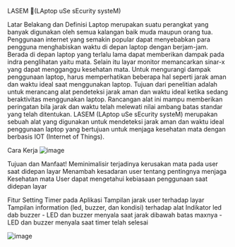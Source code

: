 LASEM (LAptop uSe sEcurity systeM)

Latar Belakang dan Definisi
Laptop merupakan suatu perangkat yang banyak digunakan oleh semua kalangan baik muda maupun orang tua. Penggunaan internet yang semakin popular dapat menyebabkan para pengguna menghabiskan waktu di depan laptop dengan berjam-jam. Berada di depan laptop yang terlalu lama dapat memberikan dampak pada indra penglihatan yaitu mata. Selain itu layar monitor memancarkan sinar-x yang dapat mengganggu kesehatan mata.
Untuk mengurangi dampak penggunaan laptop, harus memperhatikan beberapa hal seperti jarak aman dan waktu ideal saat menggunakan laptop. Tujuan dari penelitian adalah untuk merancang alat pendeteksi jarak aman dan waktu ideal ketika sedang beraktivitas menggunakan laptop. Rancangan alat ini mampu memberikan peringatan bila jarak dan waktu telah melewati nilai ambang batas standar yang telah ditentukan. 
LASEM (LAptop uSe sEcurity systeM) merupakan sebuah alat yang digunakan untuk mendeteksi jarak aman dan waktu ideal penggunaan laptop yang bertujuan untuk menjaga kesehatan mata dengan berbasis IOT (Internet of Things).

Cara Kerja
![image](https://user-images.githubusercontent.com/97512275/162025214-1777dae0-99e6-44f9-9853-94b5a03ef615.png)

Tujuan dan Manfaat!
Meminimalisir terjadinya kerusakan mata pada user saat didepan layar
Menambah kesadaran user tentang pentingnya menjaga Kesehatan mata
User dapat mengetahui kebiasaan penggunaan saat didepan layar

Fitur
Setting Timer pada Aplikasi 
Tampilan jarak user terhadap layar
Tampilan information (led, buzzer, dan kondisi) terhadap alat
Indikator led dab buzzer
    - LED dan buzzer menyala saat jarak dibawah batas maxnya
    - LED dan buzzer menyala saat timer telah selesai
  
![image](https://user-images.githubusercontent.com/97512275/162025662-f3e4d867-d341-4f41-b84e-03b69878c4e5.png)
